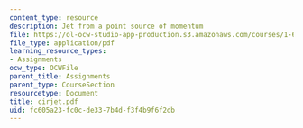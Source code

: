 ```yaml
---
content_type: resource
description: Jet from a point source of momentum
file: https://ol-ocw-studio-app-production.s3.amazonaws.com/courses/1-63-advanced-fluid-dynamics-of-the-environment-fall-2002/fc605a23fc0cde337b4df3f4b9f6f2db_cirjet.pdf
file_type: application/pdf
learning_resource_types:
- Assignments
ocw_type: OCWFile
parent_title: Assignments
parent_type: CourseSection
resourcetype: Document
title: cirjet.pdf
uid: fc605a23-fc0c-de33-7b4d-f3f4b9f6f2db
---
```


